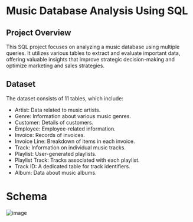 # Music Database Analysis Using SQL
## Project Overview
This SQL project focuses on analyzing a music database using multiple queries. It utilizes various tables to extract and evaluate important data, offering valuable insights that improve strategic decision-making and optimize marketing and sales strategies.
## Dataset 
The dataset consists of 11 tables, which include:

* Artist: Data related to music artists.
* Genre: Information about various music genres.
* Customer: Details of customers.
* Employee: Employee-related information.
* Invoice: Records of invoices.
* Invoice Line: Breakdown of items in each invoice.
* Track: Information on individual music tracks.
* Playlist: User-generated playlists.
* Playlist Track: Tracks associated with each playlist.
* Track ID: A dedicated table for track identifiers.
* Album: Data about music albums.

# Schema

![image](https://github.com/user-attachments/assets/0d86507e-7f55-4484-b617-97b3d0f74535)







